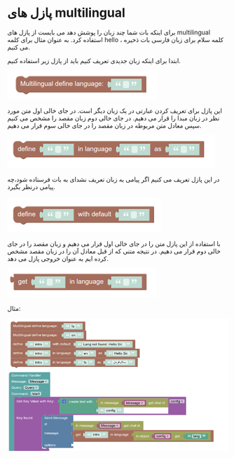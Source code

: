 #  پازل های multilingual

برای اینکه بات شما چند زبان را پوشش دهد می بایست از پازل های multilingual استفاده کرد. به عنوان مثال 
برای کلمه hello  ، کلمه سلام برای زبان فارسی بات ذخیره می کنیم.

ابتدا برای اینکه زبان جدیدی تعریف کنیم باید از پازل زیر استفاده کنیم.

![multilingual_define_language](img/multilingual_define_language.png)

این پازل برای تعریف کردن عبارتی در یک زبان دیگر است. در جای خالی اول متن مورد نظر در زبان مبدا را قرار می دهیم. در جای خالی دوم زبان مقصد را مشخص می کنیم
سپس معادل متن مربوطه در زبان مقصد را در جای خالی سوم قرار می دهیم. 

![multilingual_define](img/multilingual_define.png)

در این پازل تعریف می کنیم اگر پیامی به زبان تعریف نشدای به بات فرستاده شود،چه پیامی درنظر بگیرد.

![multilingual_define_default](img/multilingual_define_default.png)

با استفاده از این پازل متن را در جای خالی اول قرار می دهیم و زبان مقصد را در جای خالی دوم قرار می دهیم.
در نتیجه متنی که از قبل معادل آن را در زبان مقصد مشخص کرده ایم به عنوان خروجی پازل می دهد.

![multilingual_get](img/multilingual_get.png)

مثال: 

![multilingual_example](img/multilingual_example.png)
